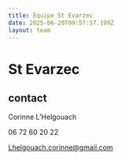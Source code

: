 ```yaml
---
title: Équipe St Evarzec 
date: 2025-06-20T09:57:57.199Z
layout: team
---
```


# St Evarzec 



## contact 

Corinne L’Helgouach

06 72 60 20 22

Lhelgouach.corinne@gmail.com

